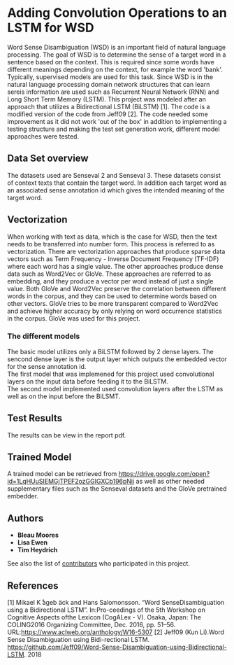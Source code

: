 # Adding Convolution Operations to an LSTM for WSD
Word Sense Disambiguation (WSD) is an important field of natural language processing. The goal of WSD is to determine
the sense of a target word in a sentence based on the context. This is required since some words have different meanings depending on
the context, for example the word 'bank'. Typically, supervised models are used for this task. Since WSD is in the natural language
processing domain network structures that can learn sereis information are used such as Recurrent Neural Network (RNN) and Long Short
Term Memory (LSTM). This project was modeled after an approach that utilizes a Bidirectional LSTM (BiLSTM) [1]. The code is a modified
version of the code from Jeff09 [2]. The code needed some improvement as it did not work 'out of the box' in addition to implementing
a testing structure and making the test set generation work, different model approaches were tested.

## Data Set overview
The datasets used are Senseval 2 and Senseval 3. These datasets consist of context texts that contain the target word. In addition each
target word as an associated sense annotation id which gives the intended meaning of the target word.

## Vectorization
When working with text as data, which is the case for WSD, then the text needs to be transferred into number form. 
This process is referred to as vectorization. There are vectorization approaches that produce sparse data vectors such as 
Term Frequency - Inverse Document Frequency (TF-IDF) where each word has a single value. The other approaches produce dense data such 
as Word2Vec or GloVe. These approaches are referred to as embedding, and they produce a vector per word instead of just a single value. 
Both GloVe and Word2Vec preserve the correlation between different words in the corpus, and they can be used to determine words based 
on other vectors. GloVe tries to be more transparent compared to Word2Vec and achieve higher accuracy by only relying on word 
occurrence statistics in the corpus. GloVe was used for this project.

### The different models
The basic model utilizes only a BiLSTM followed by 2 dense layers. The sencond dense layer is the output layer which outputs the embedded
vector for the sense annotation id.</br>
The first model that was implemened for this project used convolutional layers on the input data before feeding it to the BiLSTM.</br>
The second model implemented used convolution layers after the LSTM as well as on the input before the BiLSMT.

## Test Results
The results can be view in the report pdf.

## Trained Model
A trained model can be retrieved from https://drive.google.com/open?id=1LqHUuSIEMGjTPEF2ozGGIGXCb196pNii as well as other needed supplementary files such as the Senseval datasets and the GloVe pretrained embedder. 

## Authors
* **Bleau Moores**
* **Lisa Ewen**
* **Tim Heydrich**

See also the list of [contributors](https://github.com/Legerdemainist/NLPAssignment2/graphs/contributors) who participated in this project.


## References
[1] Mikael K ̊ageb ̈ack and Hans Salomonsson. “Word SenseDisambiguation  using  a  Bidirectional  LSTM”.  In:Pro-ceedings of the 5th Workshop
    on Cognitive Aspects ofthe Lexicon (CogALex - V). Osaka, Japan: The COLING2016 Organizing Committee, Dec. 2016, pp. 51–56.
    URL:https://www.aclweb.org/anthology/W16-5307
[2]  Jeff09 (Kun Li).Word Sense Disambiguation using Bidi-rectional LSTM. 
      https://github.com/Jeff09/Word-Sense-Disambiguation-using-Bidirectional-LSTM. 2018


